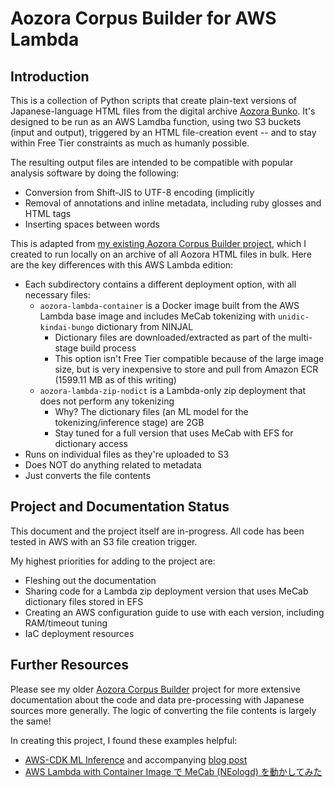 # Aozora Corpus Builder for AWS Lambda

## Introduction

This is a collection of Python scripts that create plain-text versions of Japanese-language HTML files from the digital archive [Aozora Bunko](https://www.aozora.gr.jp). It's designed to be run as an AWS Lamdba function, using two S3 buckets (input and output), triggered by an HTML file-creation event -- and to stay within Free Tier constraints as much as humanly possible.

The resulting output files are intended to be compatible with popular analysis software by doing the following:

- Conversion from Shift-JIS to UTF-8 encoding (implicitly
- Removal of annotations and inline metadata, including ruby glosses and HTML tags
- Inserting spaces between words

This is adapted from [my existing Aozora Corpus Builder project](https://github.com/mollydesjardin/aozora), which I created to run locally on an archive of all Aozora HTML files in bulk. Here are the key differences with this AWS Lambda edition:

- Each subdirectory contains a different deployment option, with all necessary files:
    - `aozora-lambda-container` is a Docker image built from the AWS Lambda base image and includes MeCab tokenizing with `unidic-kindai-bungo` dictionary from NINJAL
        - Dictionary files are downloaded/extracted as part of the multi-stage build process
        - This option isn't Free Tier compatible because of the large image size, but is very inexpensive to store and pull from Amazon ECR (1599.11 MB as of this writing)
    - `aozora-lambda-zip-nodict` is a Lambda-only zip deployment that does not perform any tokenizing
        - Why? The dictionary files (an ML model for the tokenizing/inference stage) are 2GB
        - Stay tuned for a full version that uses MeCab with EFS for dictionary access
- Runs on individual files as they're uploaded to S3
- Does NOT do anything related to metadata
- Just converts the file contents


## Project and Documentation Status

This document and the project itself are in-progress. All code has been tested in AWS with an S3 file creation trigger.

My highest priorities for adding to the project are:
- Fleshing out the documentation
- Sharing code for a Lambda zip deployment version that uses MeCab dictionary files stored in EFS
- Creating an AWS configuration guide to use with each version, including RAM/timeout tuning
- IaC deployment resources


## Further Resources

Please see my older [Aozora Corpus Builder](https://github.com/mollydesjardin/aozora) project for more extensive documentation about the code and data pre-processing with Japanese sources more generally. The logic of converting the file contents is largely the same!

In creating this project, I found these examples helpful:
- [AWS-CDK ML Inference](https://github.com/aws-samples/aws-lambda-inference-cdk-compute-blog) and accompanying [blog post](https://aws.amazon.com/blogs/compute/choosing-between-storage-mechanisms-for-ml-inferencing-with-aws-lambda/)
- [AWS Lambda with Container Image で MeCab (NEologd) を動かしてみた](https://recruit.cct-inc.co.jp/tecblog/aws/lambda-container-image-mecab/)
